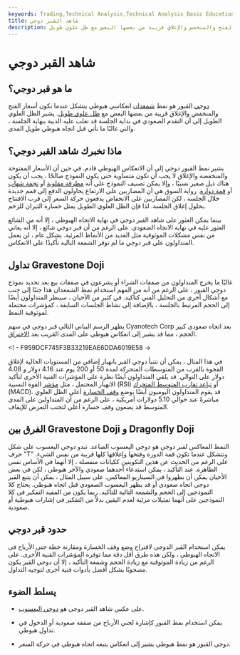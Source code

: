 ```yaml
---
keywords: Trading,Technical Analysis,Technical Analysis Basic Education
title: شاهد القبر دوجي
description: دوجي القبور هو نمط شمعدان انعكاسي هبوطي يتكون عندما تكون أسعار الفتح والمنخفض والإغلاق قريبة من بعضها البعض مع ظل علوي طويل.
---
```


# شاهد القبر دوجي
## ما هو قبر دوجي؟

[دوجي](/doji) القبور هو نمط [شمعدان](/candlestick) انعكاسي هبوطي يتشكل عندما تكون أسعار الفتح والمنخفض والإغلاق قريبة من بعضها البعض مع [ظل علوي طويل](/shadow). يشير الظل العلوي الطويل إلى أن التقدم الصعودي في بداية الجلسة قد تغلب عليه الدببة بنهاية الجلسة ، والتي غالبًا ما تأتي قبل اتجاه هبوطي طويل المدى.

## ماذا تخبرك شاهد القبر دوجي؟

يشير نمط القبور دوجي إلى أن الانعكاس الهبوطي قادم. في حين أن الأسعار المفتوحة والمنخفضة والإغلاق لا يجب أن تكون متساوية حتى يكون النموذج صالحًا ، يجب أن يكون هناك ذيل صغير نسبيًا ، وإلا يمكن تصنيف النموذج على أنه [مطرقة مقلوبة](/hammer) أو [نجمة شهاب](/shootingstar) أو [قمة دوارة](/spinning-top). رواية السوق هي أن المضاربين على الارتفاع يحاولون الدفع إلى قمم جديدة خلال الجلسة ، لكن المضاربين على الانخفاض يدفعون حركة السعر إلى قرب الافتتاح بحلول إغلاق الجلسة. لذا فإن الظل العلوي الطويل يمثل خسارة الثيران للزخم.

بينما يمكن العثور على شاهد القبر دوجي في نهاية الاتجاه الهبوطي ، إلا أنه من الشائع العثور عليه في نهاية الاتجاه الصعودي. على الرغم من أن قبر دوجي شائع ، إلا أنه يعاني من نفس مشكلات الموثوقية مثل العديد من الأنماط المرئية. بشكل عام ، لن يعمل المتداولون على قبر دوجي ما لم توفر الشمعة التالية تأكيدًا على الانعكاس.

## تداول Gravestone Doji

غالبًا ما يخرج المتداولون من صفقات الشراء أو يشرعون في صفقات بيع بعد تحديد نموذج دوجي القبور ، على الرغم من أنه من المهم استخدام نمط الشمعدان هذا جنبًا إلى جنب مع أشكال أخرى من التحليل الفني كتأكيد. في كثير من الأحيان ، سينظر المتداولون أيضًا إلى الحجم المرتبط بالجلسة ، بالإضافة إلى نشاط الجلسات السابقة ، كمؤشرات محتملة لموثوقية النمط.

يظهر الرسم البياني التالي قبر دوجي في سهم Cyanotech Corp بعد اتجاه صعودي كبير الحجم ، مما قد يشير إلى انعكاس هبوطي على المدى القريب بعد [الاختراق](/breakout).

<! - F959DCF745F3B33219EAE6DDA6019E58 ->

في هذا المثال ، يمكن أن تتنبأ دوجي القبر بانهيار إضافي من المستويات الحالية لإغلاق الفجوة بالقرب من المتوسطات المتحركة لمدة 50 أو 200 يوم عند 4.16 دولار و 4.08 دولار على التوالي. قد يلقي المتداولون أيضًا نظرة على المؤشرات الفنية الأخرى لتأكيد الانهيار المحتمل ، مثل [مؤشر](/rsi) القوة النسبية (RSI) أو [تباعد تقارب المتوسط المتحرك](/macd) (MACD). قد يقوم المتداولون اليوميون أيضًا بوضع [وقف الخسارة](/stop-lossorder) أعلى الظل العلوي مباشرةً عند حوالي 5.10 دولارات أمريكية ، على الرغم من أن المتداولين على المدى المتوسط قد يضعون وقف خسارة أعلى لتجنب التعرض للإيقاف.

## الفرق بين Gravestone Doji و Dragonfly Doji

النمط المعاكس لقبر دوجي هو دوجي اليعسوب الصاعد. تبدو دوجي اليعسوب على شكل حرف "T" وتتشكل عندما تكون قمة الدورة وفتحها وإغلاقها كلها قريبة من نفس الشيء. على الرغم من الحديث عن هذين التكوينين ككيانات منفصلة ، إلا أنهما في الأساس نفس الظاهرة. عند التأكيد ، يمكن استدعاء أحدهما صعودي والآخر هبوطي ، لكن في بعض الأحيان يمكن أن يظهروا في السيناريو المعاكس. على سبيل المثال ، يمكن أن يتبع القبر دوجي اتجاه صعودي أو قد يظهر اليعسوب الصعودي قبل اتجاه هبوطي. يحتاج كلا النموذجين إلى الحجم والشمعة التالية للتأكيد. ربما يكون من المفيد التفكير في كلا النموذجين على أنهما تمثيلات مرئية لعدم اليقين بدلاً من التفكير في إشارات هبوطية أو صعودية.

## حدود قبر دوجي

يمكن استخدام القبر الدوجي لاقتراح وضع وقف الخسارة ومقارنة خطة جني الأرباح في الاتجاه الهبوطي ، ولكن هذه طرق أقل دقة مما توفره المؤشرات الفنية الأخرى. على الرغم من زيادة الموثوقية مع زيادة الحجم وشمعة التأكيد ، إلا أن دوجي القبر يكون مصحوبًا بشكل أفضل بأدوات فنية أخرى لتوجيه التداول.

## يسلط الضوء

- على عكس شاهد القبر دوجي هو [دوجي اليعسوب](/dragonfly-doji).

- يمكن استخدام نمط القبور كإشارة لجني الأرباح من صفقة صعودية أو الدخول في تداول هبوطي.

- دوجي القبور هو نمط هبوطي يشير إلى انعكاس يتبعه اتجاه هبوطي في حركة السعر.

